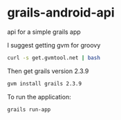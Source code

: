 grails-android-api
==================

api for a simple grails app

I suggest getting gvm for groovy
```bash
curl -s get.gvmtool.net | bash
```

Then get grails version 2.3.9
```bash
gvm install grails 2.3.9
```

To run the application:
```bash
grails run-app
```

